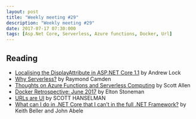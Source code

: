 ```yaml
---
layout: post
title: "Weekly meeting #29"
description: "Weekly meeting #29"
date: 2017-07-17 07:30:000
tags: [Asp.Net Core, Serverless, Azure functions, Docker, Url]
--- 
```

 
## Reading

* [Localising the DisplayAttribute in ASP.NET Core 1.1](https://andrewlock.net/localising-the-displayattribute-in-asp-net-core-1-1/) by Andrew Lock
* [Why Serverless?](http://developer.telerik.com/topics/cloud/why-serverless/) by Raymond Camden
* [Thoughts on Azure Functions and Serverless Computing](http://odetocode.com/blogs/scott/archive/2017/07/10/thoughts-on-azure-functions-and-serverless-computing.aspx) by Scott Allen
* [Docker Retrospective: June 2017](https://blog.sixeyed.com/docker-retrospective-june-2017/) by Elton Stoneman
* [URLs are UI](https://www.hanselman.com/blog/URLsAreUI.aspx) by SCOTT HANSELMAN
* [What can I do in .NET Core that I can’t in the full .NET Framework?](https://blogs.msdn.microsoft.com/premier_developer/2017/06/30/what-can-i-do-in-net-core-that-i-cant-in-the-full-net-framework/) by Keith Beller and John Abele